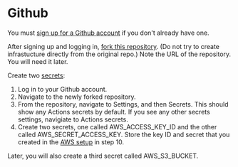 # Github

You must [sign up for a Github account](https://github.com/signup) if you don't already have one.

After signing up and logging in, [fork this repository](https://docs.github.com/en/get-started/quickstart/fork-a-repo). (Do not try to create infrastucture directly from the original repo.) Note the URL of the repository. You will need it later.

Create two [secrets](https://docs.github.com/en/actions/security-guides/encrypted-secrets):

1. Log in to your Github account.
2. Navigate to the newly forked repository.
3. From the repository, navigate to Settings, and then Secrets. This should show any Actions secrets by default. If you see any other secrets settings, navigiate to Actions secrets.
4. Create two secrets, one called AWS_ACCESS_KEY_ID and the other called AWS_SECRET_ACCESS_KEY. Store the key ID and secret that you created in the [AWS setup](./aws.md) in step 10.

Later, you will also create a third secret called AWS_S3_BUCKET.
